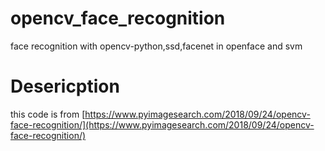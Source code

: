 # opencv_face_recognition
face recognition with opencv-python,ssd,facenet in openface and svm
# Desericption
this code is from [https://www.pyimagesearch.com/2018/09/24/opencv-face-recognition/](https://www.pyimagesearch.com/2018/09/24/opencv-face-recognition/)
